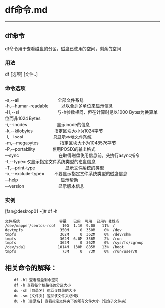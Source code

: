 # df命令.md
---  
## df命令  
df命令用于查看磁盘的分区，磁盘已使用的空间，剩余的空间
### 用法  
df [选项] [文件..]  
### 命令选项    
-a,--all　　　　　　　　　全部文件系统  
-h,--human-readable　　　以以合适的单位来显示信息  
-H,--si　　　　　　　　　与-h参数相同，但在计算时是以1000 Bytes为换算单位而非1024 Bytes  
-i,--inodes　　　　　　　显示inode的信息  
-k,--kilobytes　　　　　指定区块大小为1024字节  
-l,--local　　　　　　　只显示本地文件系统  
-m,--megabytes　　　　　指定区块大小为1048576字节  
-P,--portability　　　　使用POSIX的输出格式  
--sync　　　　　　　　　 在取得磁盘使用信息前，先执行async指令  
-t<TYPE>,--type=<TYPE>       仅显示指定文件系统类型的磁盘信息  
-T,--print-type　　　　　　　显示文件系统的类型  
-x<TYPE>,--exclude-type=<TYPE>    　　不要显示指定文件系统类型的磁盘信息  
--help　　　　　　　　　　显示帮助  
--version　　　　　　　　显示版本信息  
### 实例  
[fan@desktop01 ~]# df -h  
```  
文件系统                  容量   已用  可用  已用% 挂载点  
/dev/mapper/centos-root   10G  1.1G  9.0G   11%  /  
devtmpfs                 350M     0  350M    0%  /dev  
tmpfs                    362M     0  362M    0%  /dev/shm  
tmpfs                    362M  6.0M  356M    2%  /run  
tmpfs                    362M     0  362M    0%  /sys/fs/cgroup  
/dev/sda1               1014M  130M  885M   13%  /boot  
tmpfs                     73M     0   73M    0%  /run/user/0  
```  

## 相关命令的解释：    
        df -hl 查看磁盘剩余空间   
        df -h 查看每个根路径的分区大小  
        du -sh [目录名] 返回该目录的大小   
        du -sm [文件夹] 返回该文件夹总M数   
        du -h [目录名] 查看指定文件夹下的所有文件大小（包含子文件夹）  

